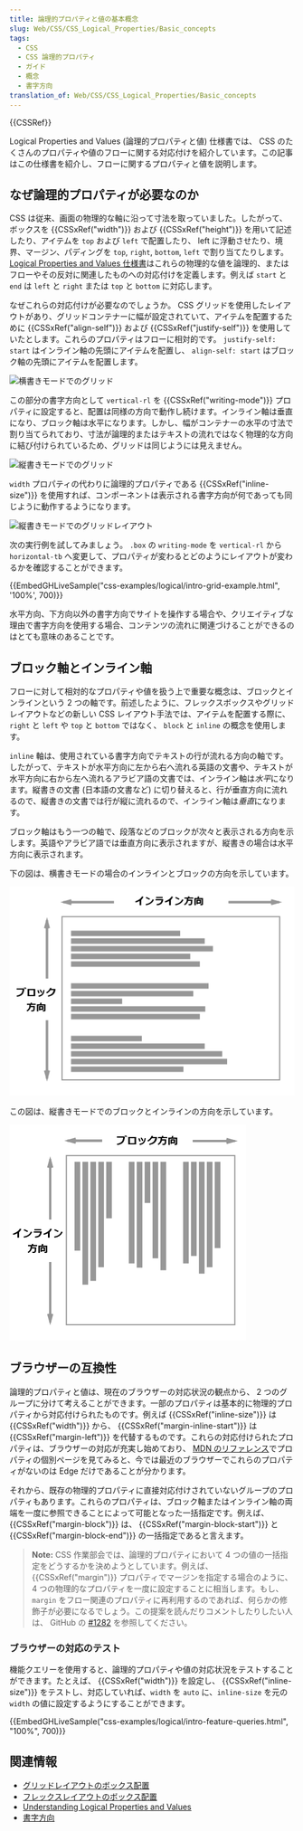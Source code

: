 ```yaml
---
title: 論理的プロパティと値の基本概念
slug: Web/CSS/CSS_Logical_Properties/Basic_concepts
tags:
  - CSS
  - CSS 論理的プロパティ
  - ガイド
  - 概念
  - 書字方向
translation_of: Web/CSS/CSS_Logical_Properties/Basic_concepts
---
```

{{CSSRef}}

Logical Properties and Values (論理的プロパティと値) 仕様書では、 CSS のたくさんのプロパティや値のフローに関する対応付けを紹介しています。この記事はこの仕様書を紹介し、フローに関するプロパティと値を説明します。

## なぜ論理的プロパティが必要なのか

CSS は従来、画面の物理的な軸に沿って寸法を取っていました。したがって、ボックスを {{CSSxRef("width")}} および {{CSSxRef("height")}} を用いて記述したり、アイテムを `top` および `left` で配置したり、 left に浮動させたり、境界、マージン、パディングを `top`, `right`, `bottom`, `left` で割り当てたりします。 [Logical Properties and Values 仕様書](https://drafts.csswg.org/css-logical/)はこれらの物理的な値を論理的、またはフローやその反対に関連したものへの対応付けを定義します。例えば `start` と `end` は `left` と `right` または `top` と `bottom` に対応します。

なぜこれらの対応付けが必要なのでしょうか。 CSS グリッドを使用したレイアウトがあり、グリッドコンテナーに幅が設定されていて、アイテムを配置するために {{CSSxRef("align-self")}} および {{CSSxRef("justify-self")}} を使用していたとします。これらのプロパティはフローに相対的です。 `justify-self: start` はインライン軸の先頭にアイテムを配置し、 `align-self: start` はブロック軸の先頭にアイテムを配置します。

![横書きモードでのグリッド](grid-horizontal-width-sm.png)

この部分の書字方向として `vertical-rl` を {{CSSxRef("writing-mode")}} プロパティに設定すると、配置は同様の方向で動作し続けます。インライン軸は垂直になり、ブロック軸は水平になります。しかし、幅がコンテナーの水平の寸法で割り当てられており、寸法が論理的またはテキストの流れではなく物理的な方向に結び付けられているため、グリッドは同じようには見えません。

![縦書きモードでのグリッド](grid-vertical-width-sm.png)

`width` プロパティの代わりに論理的プロパティである {{CSSxRef("inline-size")}} を使用すれば、コンポーネントは表示される書字方向が何であっても同じように動作するようになります。

![縦書きモードでのグリッドレイアウト](grid-vertical-inline-size-small.png)

次の実行例を試してみましょう。 `.box` の `writing-mode` を `vertical-rl` から `horizontal-tb` へ変更して、プロパティが変わるとどのようにレイアウトが変わるかを確認することができます。

{{EmbedGHLiveSample("css-examples/logical/intro-grid-example.html", '100%', 700)}}

水平方向、下方向以外の書字方向でサイトを操作する場合や、クリエイティブな理由で書字方向を使用する場合、コンテンツの流れに関連づけることができるのはとても意味のあることです。

## ブロック軸とインライン軸

フローに対して相対的なプロパティや値を扱う上で重要な概念は、ブロックとインラインという 2 つの軸です。前述したように、フレックスボックスやグリッドレイアウトなどの新しい CSS レイアウト手法では、アイテムを配置する際に、 `right` と `left` や `top` と `bottom` ではなく、 `block` と `inline` の概念を使用します。

`inline` 軸は、使用されている書字方向でテキストの行が流れる方向の軸です。したがって、テキストが水平方向に左から右へ流れる英語の文書や、テキストが水平方向に右から左へ流れるアラビア語の文書では、インライン軸は*水平*になります。縦書きの文書 (日本語の文書など) に切り替えると、行が垂直方向に流れるので、縦書きの文書では行が縦に流れるので、インライン軸は*垂直*になります。

ブロック軸はもう一つの軸で、段落などのブロックが次々と表示される方向を示します。英語やアラビア語では垂直方向に表示されますが、縦書きの場合は水平方向に表示されます。

下の図は、横書きモードの場合のインラインとブロックの方向を示しています。

![インライン軸が横方向、ブロック軸が縦方向の図。](mdn-horizontal.png)

この図は、縦書きモードでのブロックとインラインの方向を示しています。

![ブロック軸が水平方向、インライン軸が垂直方向に走っている図。](mdn-vertical.png)

## ブラウザーの互換性

論理的プロパティと値は、現在のブラウザーの対応状況の観点から、 2 つのグループに分けて考えることができます。一部のプロパティは基本的に物理的プロパティから対応付けられたものです。例えば {{CSSxRef("inline-size")}} は {{CSSxRef("width")}} から、 {{CSSxRef("margin-inline-start")}} は {{CSSxRef("margin-left")}} を代替するものです。これらの対応付けられたプロパティは、ブラウザーの対応が充実し始めており、 [MDN のリファレンス](/ja/docs/Web/CSS/CSS_Logical_Properties#reference)でプロパティの個別ページを見てみると、今では最近のブラウザーでこれらのプロパティがないのは Edge だけであることが分かります。

それから、既存の物理的プロパティに直接対応付けされていないグループのプロパティもあります。これらのプロパティは、ブロック軸またはインライン軸の両端を一度に参照できることによって可能となった一括指定です。例えば、 {{CSSxRef("margin-block")}} は、 {{CSSxRef("margin-block-start")}} と {{CSSxRef("margin-block-end")}} の一括指定であると言えます。

> **Note:** CSS 作業部会では、論理的プロパティにおいて 4 つの値の一括指定をどうするかを決めようとしています。例えば、 {{CSSxRef("margin")}} プロパティでマージンを指定する場合のように、 4 つの物理的なプロパティを一度に設定することに相当します。もし、 `margin` をフロー関連のプロパティに再利用するのであれば、何らかの修飾子が必要になるでしょう。この提案を読んだりコメントしたりしたい人は、 GitHub の [#1282](https://github.com/w3c/csswg-drafts/issues/1282) を参照してください。

### ブラウザーの対応のテスト

機能クエリーを使用すると、論理的プロパティや値の対応状況をテストすることができます。たとえば、 {{CSSxRef("width")}} を設定し、 {{CSSxRef("inline-size")}} をテストし、対応していれば、`width` を `auto` に、`inline-size` を元の `width` の値に設定するようにすることができます。

{{EmbedGHLiveSample("css-examples/logical/intro-feature-queries.html", "100%", 700)}}

## 関連情報

- [グリッドレイアウトのボックス配置](/ja/docs/Web/CSS/CSS_Grid_Layout/Box_Alignment_in_CSS_Grid_Layout)
- [フレックスレイアウトのボックス配置](/ja/docs/Web/CSS/CSS_Box_Alignment/Box_Alignment_in_Flexbox)
- [Understanding Logical Properties and Values](https://www.smashingmagazine.com/2018/03/understanding-logical-properties-values/)
- [書字方向](/ja/docs/Web/CSS/CSS_Flow_Layout/Flow_Layout_and_Writing_Modes)

